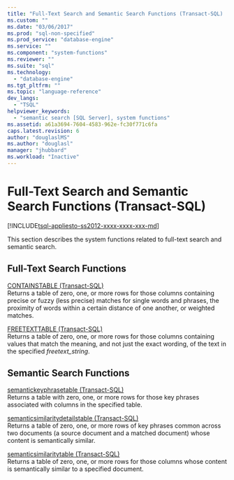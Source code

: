 ```yaml
---
title: "Full-Text Search and Semantic Search Functions (Transact-SQL) | Microsoft Docs"
ms.custom: ""
ms.date: "03/06/2017"
ms.prod: "sql-non-specified"
ms.prod_service: "database-engine"
ms.service: ""
ms.component: "system-functions"
ms.reviewer: ""
ms.suite: "sql"
ms.technology: 
  - "database-engine"
ms.tgt_pltfrm: ""
ms.topic: "language-reference"
dev_langs: 
  - "TSQL"
helpviewer_keywords: 
  - "semantic search [SQL Server], system functions"
ms.assetid: a61a3694-7604-4583-962e-fc30f771c6fa
caps.latest.revision: 6
author: "douglaslMS"
ms.author: "douglasl"
manager: "jhubbard"
ms.workload: "Inactive"
---
```

# Full-Text Search and Semantic Search Functions (Transact-SQL)
[!INCLUDE[tsql-appliesto-ss2012-xxxx-xxxx-xxx-md](../../includes/tsql-appliesto-ss2012-xxxx-xxxx-xxx-md.md)]

  This section describes the system functions related to full-text search and semantic search.  
  
## Full-Text Search Functions  
 [CONTAINSTABLE &#40;Transact-SQL&#41;](../../relational-databases/system-functions/containstable-transact-sql.md)  
 Returns a table of zero, one, or more rows for those columns containing precise or fuzzy (less precise) matches for single words and phrases, the proximity of words within a certain distance of one another, or weighted matches.  
  
 [FREETEXTTABLE &#40;Transact-SQL&#41;](../../relational-databases/system-functions/freetexttable-transact-sql.md)  
 Returns a table of zero, one, or more rows for those columns containing values that match the meaning, and not just the exact wording, of the text in the specified *freetext_string*.  
  
## Semantic Search Functions  
 [semantickeyphrasetable &#40;Transact-SQL&#41;](../../relational-databases/system-functions/semantickeyphrasetable-transact-sql.md)  
 Returns a table with zero, one, or more rows for those key phrases associated with columns in the specified table.  
  
 [semanticsimilaritydetailstable &#40;Transact-SQL&#41;](../../relational-databases/system-functions/semanticsimilaritydetailstable-transact-sql.md)  
 Returns a table of zero, one, or more rows of key phrases common across two documents (a source document and a matched document) whose content is semantically similar.  
  
 [semanticsimilaritytable &#40;Transact-SQL&#41;](../../relational-databases/system-functions/semanticsimilaritytable-transact-sql.md)  
 Returns a table of zero, one, or more rows for those columns whose content is semantically similar to a specified document.  
  
  

